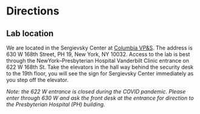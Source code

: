 # Directions

## Lab location

We are located in the Sergievsky Center at [Columbia VP&S](https://www.ps.columbia.edu/).
The address is 630 W 168th Street, PH 19, New York, NY 10032.
Access to the lab is best through the NewYork–Presbyterian Hospital Vanderbilt Clinic entrance
on 622 W 168th St. Take the elevators in the hall way behind the security desk to the 19th floor,
you will see the sign for Sergievsky Center immediately as you step off the elevator.

*Note: the 622 W entrance is closed during the COVID pandemic. Please enter through 630 W and ask the front desk at the entrance for direction to the Presbyterian Hospital (PH) building.*
